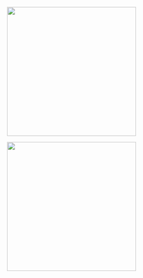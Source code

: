 <p align="center"><a href="https://s.lazada.co.id/s.kNtHc"><img src="https://img.shields.io/badge/TzStore%20Medan-blue?&style=flat-square&logo=Lazada-logo" width="300"" /></a></p> 
                         <p align="center"><a href="https://tokopedia.link/tzstoremedan"><img src="https://img.shields.io/badge/TzStore%20Medan-blue?&style=flat-square&logo=TokoPedia" width="300"" /></a></p> 
                 
